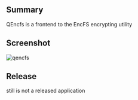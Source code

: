 Summary
--------

QEncfs is a frontend to the EncFS encrypting utility


Screenshot
----------
![qencfs](https://raw.githubusercontent.com/blackPantherOS/playground/master/Qenfs/screenshot.png)


Release
---------
still is not a released application